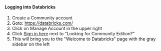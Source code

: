 #### Logging into Databricks
  1. Create a Community account
  2. Goto: https://databricks.com/
  3. Click on Manage Account in the upper right
  4. Click [Sign in here](https://community.cloud.databricks.com/) next to "Looking for Community Edition?"
  5. This will bring you to the "Welcome to Databricks" page with the gray sidebar on the left